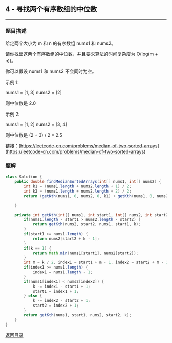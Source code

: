 ## **4 - 寻找两个有序数组的中位数**
-----------------------------------

### **题目描述**
给定两个大小为 m 和 n 的有序数组 nums1 和 nums2。

请你找出这两个有序数组的中位数，并且要求算法的时间复杂度为 O(log(m + n))。

你可以假设 nums1 和 nums2 不会同时为空。

示例 1:

nums1 = [1, 3]
nums2 = [2]

则中位数是 2.0  

示例 2:

nums1 = [1, 2]
nums2 = [3, 4]

则中位数是 (2 + 3) / 2 = 2.5  

链接：[https://leetcode-cn.com/problems/median-of-two-sorted-arrays](https://leetcode-cn.com/problems/median-of-two-sorted-arrays)


### **题解**
``` java
class Solution {
    public double findMedianSortedArrays(int[] nums1, int[] nums2) {
        int k1 = (nums1.length + nums2.length + 1) / 2;
        int k2 = (nums1.length + nums2.length + 2) / 2;
        return (getKth(nums1, 0, nums2, 0, k1) + getKth(nums1, 0, nums2, 0, k2)) * 0.5;
        
    }

    private int getKth(int[] nums1, int start1, int[] nums2, int start2, int k) {
        if(nums1.length - start1 > nums2.length - start2) {
            return getKth(nums2, start2, nums1, start1, k);
        }
        if(start1 >= nums1.length) {
            return nums2[start2 + k - 1];
        }
        if(k == 1) {
            return Math.min(nums1[start1], nums2[start2]);
        }
        int m = k / 2, index1 = start1 + m - 1, index2 = start2 + m - 1;
        if(index1 >= nums1.length) {
            index1 = nums1.length - 1;
        }
        if(nums1[index1] < nums2[index2]) {
            k -= index1 - start1 + 1;
            start1 = index1 + 1;
        } else {
            k -= index2 - start2 + 1;
            start2 = index2 + 1;
        }
        return getKth(nums1, start1, nums2, start2, k);
    }
}
```


[返回目录](https://maxwell-l.github.io/WriteSomething/something/leetcode)